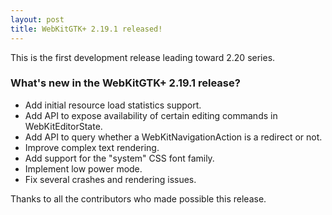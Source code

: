 ```yaml
---
layout: post
title: WebKitGTK+ 2.19.1 released!
---
```


This is the first development release leading toward 2.20 series.

### What's new in the WebKitGTK+ 2.19.1 release?

 - Add initial resource load statistics support.
 - Add API to expose availability of certain editing commands in WebKitEditorState.
 - Add API to query whether a WebKitNavigationAction is a redirect or not.
 - Improve complex text rendering.
 - Add support for the "system" CSS font family.
 - Implement low power mode.
 - Fix several crashes and rendering issues.

Thanks to all the contributors who made possible this release.